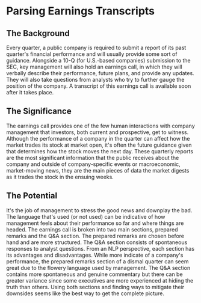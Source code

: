 # Parsing Earnings Transcripts

## The Background
Every quarter, a public company is required to submit a report of its past quarter's financial performance and will usually provide some sort of guidance.
Alongside a 10-Q (for U.S.-based companies) submission to the SEC, key management will also hold an earnings call, in which they will verbally describe
their performance, future plans, and provide any updates. They will also take questions from analysts who try to further gauge the position of the company.
A transcript of this earnings call is available soon after it takes place.

## The Significance
The earnings call provides one of the few human interactions with company management that investors, both current and prospective, get to witness.
Although the performance of a company in the quarter can affect how the market trades its stock at market open, it's often the future guidance given
that determines how the stock moves the next day. These quarterly reports are the most significant information that the public receives about the company
and outside of company-specific events or macroeconomic, market-moving news, they are the main pieces of data the market digests as it trades the stock in
the ensuing weeks.

## The Potential
It's the job of management to stress the good news and downplay the bad. The language that's used (or not used) can be indicative of how management feels about
their performance so far and where things are headed. The earnings call is broken into two main sections, prepared remarks and the Q&A section. The prepared remarks are chosen before hand and are more structured. The Q&A section consists of spontaneous responses to analyst questions. From an NLP perspective, each section has its advantages and disadvantages. While more indicate of a company's performance, the prepared remarks section of a dismal quarter can seem great due to the flowery language used by management. The Q&A section contains more spontaneous and genuine commentary but there can be greater variance since some executives are more experienced at hiding the truth than others. Using both sections and finding ways to mitigate their downsides seems like the best way to get the complete picture.
